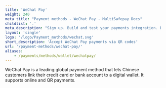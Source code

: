 ```yaml
---
title: 'WeChat Pay'
weight: 240
meta_title: "Payment methods - WeChat Pay - MultiSafepay Docs"
childlist: '.'
meta_description: "Sign up. Build and test your payments integration. Explore our products and services. Use our API Reference, SDKs, and wrappers. Get support."
layout: 'single'
logo: '/logo/Payment_methods/wechat.svg' 
short_description: 'Accept WeChat Pay payments via QR codes'
url: '/payment-methods/wechat-pay/'
aliases:
    - /payments/methods/wallet/wechatpay/
---
```


WeChat Pay is a leading global payment method that lets Chinese customers link their credit card or bank account to a digital wallet. It supports online and QR payments.

